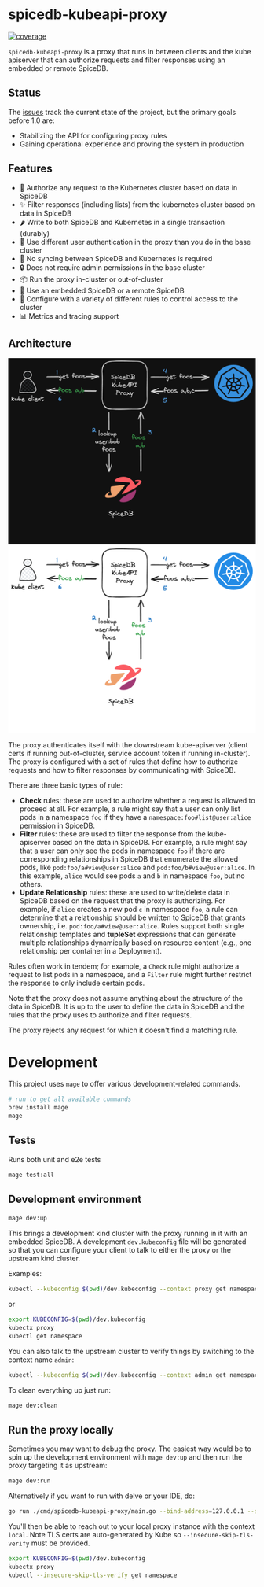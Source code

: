 # spicedb-kubeapi-proxy

<a href="https://app.codecov.io/gh/authzed/spicedb-kubeapi-proxy"><img alt="coverage" src="https://img.shields.io/codecov/c/github/authzed/spicedb-kubeapi-proxy"></a>

`spicedb-kubeapi-proxy` is a proxy that runs in between clients and the kube
apiserver that can authorize requests and filter responses using an embedded or
remote SpiceDB.

## Status

The [issues](https://github.com/authzed/spicedb-kubeapi-proxy/issues) track
the current state of the project, but the primary goals before 1.0 are:

- Stabilizing the API for configuring proxy rules
- Gaining operational experience and proving the system in production

## Features

- 🚀 Authorize any request to the Kubernetes cluster based on data in SpiceDB
- ✨ Filter responses (including lists) from the kubernetes cluster based on data in SpiceDB
- 🌶️ Write to both SpiceDB and Kubernetes in a single transaction (durably)
- 🪩 Use different user authentication in the proxy than you do in the base cluster
- 🎉 No syncing between SpiceDB and Kubernetes is required
- 🔒 Does not require admin permissions in the base cluster
- 📦 Run the proxy in-cluster or out-of-cluster
- 📡 Use an embedded SpiceDB or a remote SpiceDB
- 📜 Configure with a variety of different rules to control access to the cluster
- 📊 Metrics and tracing support

## Architecture

![Arch Diagram Dark](./docs/proxy-arch-dark.png#gh-dark-mode-only)![Arch Diagram Light](./docs/proxy-arch-light.png#gh-light-mode-only)

The proxy authenticates itself with the downstream kube-apiserver (client certs
if running out-of-cluster, service account token if running in-cluster).
The proxy is configured with a set of rules that define how to authorize requests
and how to filter responses by communicating with SpiceDB.

There are three basic types of rule:

- **Check** rules: these are used to authorize whether a request is allowed to
  proceed at all. For example, a rule might say that a user can only list pods
  in a namespace `foo` if they have a `namespace:foo#list@user:alice` permission
  in SpiceDB.
- **Filter** rules: these are used to filter the response from the kube-apiserver
  based on the data in SpiceDB. For example, a rule might say that a user can
  only see the pods in namespace `foo` if there are corresponding relationships
  in SpiceDB that enumerate the allowed pods, like `pod:foo/a#view@user:alice`
  and `pod:foo/b#view@user:alice`. In this example, `alice` would see pods `a`
  and `b` in namespace `foo`, but no others.
- **Update Relationship** rules: these are used to write/delete data in
  SpiceDB based on the request that the proxy is authorizing. For example,
  if `alice` creates a new pod `c` in namespace `foo`, a rule can determine
  that a relationship should be written to SpiceDB that grants ownership,
  i.e. `pod:foo/a#view@user:alice`. Rules support both single relationship
  templates and **tupleSet** expressions that can generate multiple relationships
  dynamically based on resource content (e.g., one relationship per container
  in a Deployment).

Rules often work in tendem; for example, a `Check` rule might authorize a request
to list pods in a namespace, and a `Filter` rule might further restrict the
response to only include certain pods.

Note that the proxy does not assume anything about the structure of the data in
SpiceDB. It is up to the user to define the data in SpiceDB and the rules that
the proxy uses to authorize and filter requests.

The proxy rejects any request for which it doesn't find a matching rule.

# Development

This project uses `mage` to offer various development-related commands.

```bash
# run to get all available commands
brew install mage
mage
```

## Tests

Runs both unit and e2e tests

```bash
mage test:all
```

## Development environment

```bash
mage dev:up
```

This brings a development kind cluster with the proxy running in it with an embedded SpiceDB.
A development `dev.kubeconfig` file will be generated so that you can configure your client
to talk to either the proxy or the upstream kind cluster.

Examples:

```bash
kubectl --kubeconfig $(pwd)/dev.kubeconfig --context proxy get namespace
```

or

```bash
export KUBECONFIG=$(pwd)/dev.kubeconfig
kubectx proxy
kubectl get namespace
```

You can also talk to the upstream cluster to verify things by switching to the context name `admin`:

```bash
kubectl --kubeconfig $(pwd)/dev.kubeconfig --context admin get namespace
```

To clean everything up just run:

```bash
mage dev:clean
```

## Run the proxy locally

Sometimes you may want to debug the proxy. The easiest way would be to spin up the development environment with `mage dev:up`
and then run the proxy targeting it as upstream:

```bash
mage dev:run
```

Alternatively if you want to run with delve or your IDE, do:

```bash
go run ./cmd/spicedb-kubeapi-proxy/main.go --bind-address=127.0.0.1 --secure-port=8443 --backend-kubeconfig $(pwd)/spicedb-kubeapi-proxy.kubeconfig --client-ca-file $(pwd)/client-ca.crt --requestheader-client-ca-file $(pwd)/client-ca.crt --spicedb-endpoint embedded://
```

You'll then be able to reach out to your local proxy instance with the context `local`. Note TLS certs are
auto-generated by Kube so `--insecure-skip-tls-verify` must be provided.

```bash
export KUBECONFIG=$(pwd)/dev.kubeconfig
kubectx proxy
kubectl --insecure-skip-tls-verify get namespace
```
